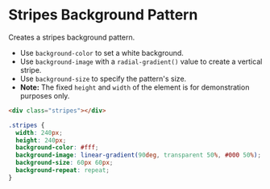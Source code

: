 # Stripes Background Pattern

Creates a stripes background pattern.

- Use `background-color` to set a white background.
- Use `background-image` with a `radial-gradient()` value to create a vertical stripe.
- Use `background-size` to specify the pattern's size.
- **Note:** The fixed `height` and `width` of the element is for demonstration purposes only.

```html
<div class="stripes"></div>
```

```css
.stripes {
  width: 240px;
  height: 240px;
  background-color: #fff;
  background-image: linear-gradient(90deg, transparent 50%, #000 50%);
  background-size: 60px 60px;
  background-repeat: repeat;
}
```

